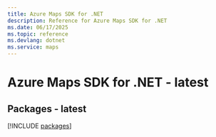 ```yaml
---
title: Azure Maps SDK for .NET
description: Reference for Azure Maps SDK for .NET
ms.date: 06/17/2025
ms.topic: reference
ms.devlang: dotnet
ms.service: maps
---
```

# Azure Maps SDK for .NET - latest
## Packages - latest
[!INCLUDE [packages](maps-index.md)]